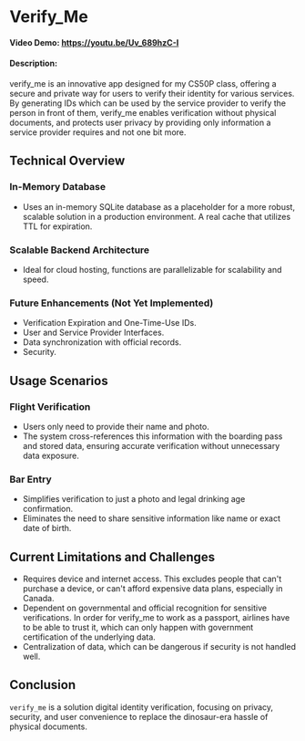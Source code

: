 # Verify_Me
#### Video Demo: https://youtu.be/Uv_689hzC-I
#### Description:
verify_me is an innovative app designed for my CS50P class, offering a secure and private way for users to verify their identity for various services. By generating IDs which can be used by the service provider to verify the person in front of them, verify_me enables verification without physical documents, and protects user privacy by providing only information a service provider requires and not one bit more.

## Technical Overview

### In-Memory Database
- Uses an in-memory SQLite database as a placeholder for a more robust, scalable solution in a production environment. A real cache that utilizes TTL for expiration.

### Scalable Backend Architecture
- Ideal for cloud hosting, functions are parallelizable for scalability and speed.

### Future Enhancements (Not Yet Implemented)
- Verification Expiration and One-Time-Use IDs.
- User and Service Provider Interfaces.
- Data synchronization with official records.
- Security.

## Usage Scenarios

### Flight Verification
- Users only need to provide their name and photo.
- The system cross-references this information with the boarding pass and stored data, ensuring accurate verification without unnecessary data exposure.

### Bar Entry
- Simplifies verification to just a photo and legal drinking age confirmation.
- Eliminates the need to share sensitive information like name or exact date of birth.

## Current Limitations and Challenges
- Requires device and internet access. This excludes people that can't purchase a device, or can't afford expensive data plans, especially in Canada.
- Dependent on governmental and official recognition for sensitive verifications. In order for verify_me to work as a passport, airlines have to be able to trust it, which can only happen with government certification of the underlying data.
- Centralization of data, which can be dangerous if security is not handled well.

## Conclusion
`verify_me` is a solution digital identity verification, focusing on privacy, security, and user convenience to replace the dinosaur-era hassle of physical documents.
